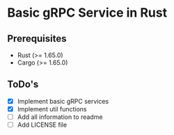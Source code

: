 # Basic gRPC Service in Rust

## Prerequisites

- Rust (>= 1.65.0)
- Cargo (>= 1.65.0)

## ToDo's

- [x] Implement basic gRPC services
- [x] Implement util functions
- [ ] Add all information to readme
- [ ] Add LICENSE file
